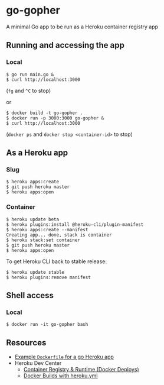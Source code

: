# go-gopher
A minimal Go app to be run as a Heroku container registry app

## Running and accessing the app
### Local
```
$ go run main.go &
$ curl http://localhost:3000
```

(`fg` and `^C` to stop)

or

```
$ docker build -t go-gopher .
$ docker run -p 3000:3000 go-gopher &
$ curl http://localhost:3000
```

(`docker ps` and `docker stop <container-id>` to stop)

## As a Heroku app
### Slug
```
$ heroku apps:create
$ git push heroku master
$ heroku apps:open
```

### Container
```
$ heroku update beta
$ heroku plugins:install @heroku-cli/plugin-manifest
$ heroku apps:create --manifest
Creating app... done, stack is container
$ heroku stack:set container
$ git push heroku master
$ heroku apps:open
```

To get Heroku CLI back to stable release:

```
$ heroku update stable
$ heroku plugins:remove manifest
```

## Shell access
### Local
```
$ docker run -it go-gopher bash
```

## Resources
- [Example `Dockerfile` for a go Heroku app](https://github.com/heroku/go-getting-started/blob/master/Dockerfile)
- Heroku Dev Center
  - [Container Registry & Runtime (Docker Deploys)](https://devcenter.heroku.com/articles/container-registry-and-runtime)
  - [Docker Builds with heroku.yml](https://devcenter.heroku.com/articles/docker-builds-heroku-yml)
